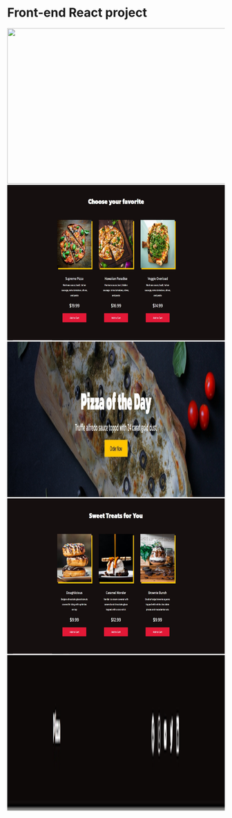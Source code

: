 # Front-end React project

<p align="center">
<img width="650" height="360" src="src/prints/print-1.png">
<img width="650" height="360" src="src/prints/print-2.jpg">
<img width="650" height="360" src="src/prints/print-3.jpg">
<img width="650" height="360" src="src/prints/print-4.jpg">
<img width="650" height="360" src="src/prints/print-5.jpg">
</p>

